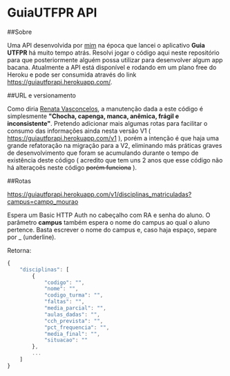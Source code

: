 # GuiaUTFPR API 

##Sobre


Uma API desenvolvida por [mim](http://www.victormatheus.com.br) na época que lancei o aplicativo **Guia UTFPR** há muito tempo atrás. Resolvi jogar o código aqui neste repositório para que posteriormente alguém possa utilizar para desenvolver algum app bacana. Atualmente a API está disponível e rodando em um plano free do Heroku e pode ser consumida através do link https://guiautfprapi.herokuapp.com/.

##URL e versionamento

Como diria [Renata Vasconcelos](https://www.youtube.com/watch?v=B1tupT3LijM), a manutenção dada a este código é simplesmente **"Chocha, capenga, manca, anêmica, frágil e inconsistente"**.
Pretendo adicionar mais algumas rotas para facilitar o consumo das informações ainda nesta versão V1 ( https://guiautfprapi.herokuapp.com/v1 ), porém a intenção é que haja uma grande refatoração na migração para a V2, eliminando más práticas graves de desenvolvimento que foram se acumulando durante o tempo de existência deste código ( acredito que tem uns 2 anos que esse código não há alteraçoẽs neste código ~~porém funciona~~ ).


##Rotas

https://guiautfprapi.herokuapp.com/v1/disciplinas_matriculadas?campus=campo_mourao

Espera um Basic HTTP Auth no cabeçalho com RA e senha do aluno. O parâmetro **campus** também espera o nome do campus ao qual o aluno pertence. Basta escrever o nome do campus e, caso haja espaço, separe por _ (underline). 

Retorna:
```javascript
{
    "disciplinas": [
        {
            "codigo": "",
            "nome": "",
            "codigo_turma": "",
            "faltas": "",
            "media_parcial": "",
            "aulas_dadas": "",
            "cch_prevista": "",
            "pct_frequencia": "",
            "media_final": "",
            "situacao": ""
        },
        ...
    ]
}
```
